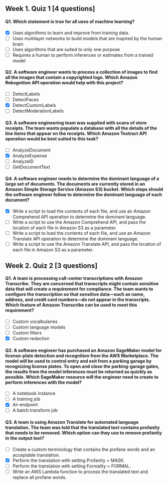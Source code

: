 ## Week 1. Quiz 1 [4 questions]

#### Q1. Which statement is true for all uses of machine learning?
- [x] Uses algorithms to learn and improve from training data.
- [ ] Uses multilayer networks to build models that are inspired by the human brain
- [ ] Uses algorithms that are suited to only one purpose
- [ ] Requires a human to perform inferences or estimates from a trained model

#### Q2. A software engineer wants to process a collection of images to find all the images that contain a copyrighted logo. Which Amazon Rekognition API operation would help with this project?
- [ ] DetectLabels
- [ ] DetectFaces
- [x] DetectCustomLabels
- [ ] DetectModerationLabels

#### Q3. A software engineering team was supplied with scans of store receipts. The team wants populate a database with all the details of the line items that appear on the receipts. Which Amazon Textract API operation would be best suited to this task?
- [ ] AnalyzeDocument
- [x] AnalyzeExpense
- [ ] AnalyzeID
- [ ] GetDocumentText

#### Q4. A software engineer needs to determine the dominant language of a large set of documents. The documents are currently stored in an Amazon Simple Storage Service (Amazon S3) bucket. Which steps should the software engineer follow to determine the dominant language of each document?
- [x] Write a script to load the contents of each file, and use an Amazon Comprehend API operation to determine the dominant language.
- [ ] Write a script to use the Amazon Comprehend API, and pass the location of each file in Amazon S3 as a parameter.
- [ ] Write a script to load the contents of each file, and use an Amazon Translate API operation to determine the dominant language.
- [ ] Write a script to use the Amazon Translate API, and pass the location of each file in Amazon S3 as a parameter.

## Week 2. Quiz 2 [3 questions]

#### Q1. A team is processing call-center transcriptions with Amazon Transcribe. They are concerned that transcripts might contain sensitive data that will create a requirement for compliance. The team wants to configure the transcription so that sensitive data—such as name, address, and credit card numbers—do not appear in the transcripts. Which feature of Amazon Transcribe can be used to meet this requirement?
- [ ] Custom vocalbularies
- [ ] Custom language models
- [ ] Custom filters
- [x] Custom redaction

#### Q2. A software engineer has purchased an Amazon SageMaker model for license-plate detection and recognition from the AWS Marketplace. The model will be used to control entry and exit from a parking garage by recognizing license plates. To open and close the parking-garage gates, the results from the model inferences must be returned as quickly as possible. Which SageMaker resource will the engineer need to create to perform inferences with the model?
- [ ] A notebook instance
- [ ] A training job
- [x] An endpoint
- [ ] A batch transform job

#### Q3. A team is using Amazon Translate for automated language translation. The team was told that the translated text contains profanity that needs to be removed. Which option can they use to remove profanity in the output text?
- [ ] Create a custom terminology that contains the profane words and an acceptable translation.
- [x] Perform the translation with setting Profanity = MASK.
- [ ] Perform the translation with setting Formality = FORMAL.
- [ ] Write an AWS Lambda function to process the translated text and replace all profane words.
